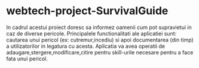 # webtech-project-SurvivalGuide
In cadrul acestui proiect doresc sa informez oamenii cum pot supravietui in caz de diverse pericole. Principalele functionalitati ale aplicatiei sunt: cautarea unui pericol (ex: cutremur,incediu) si apoi documentarea (din timp) a utilizatorilor in legatura cu acesta. Aplicatia va avea operatii de adaugare,stergere,modificare,citire pentru skill-urile necesare pentru a face fata unui pericol.
